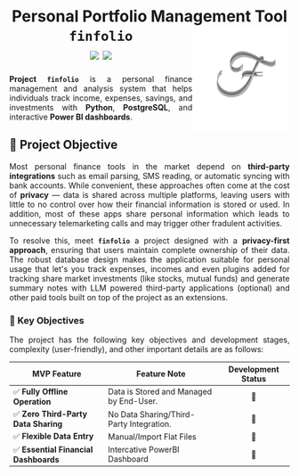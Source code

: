 <h1 align = "center">
  Personal Portfolio Management Tool <img src = "./static/images/favicon.png" height = "190" width = "175" align = "right" /><br>
  <code>finfolio</code><br>
  <a href = "https://dbdocs.io/dpramanik.official/finfolio"><img src="https://img.shields.io/badge/DBDocs-Documentation-darkgreen?style=plastic&logo=docker"/></a>
  <a href = "https://dbdiagram.io/d/finfolio-66f1c03ca0828f8aa6cc7e4d"><img src="https://img.shields.io/badge/DBDocs-Schema_Explore-darkgreen?style=plastic&logo=databricks"/></a>
</h1>

<div align = "justify">

**Project `finfolio`** is a personal finance management and analysis system that helps individuals track income, expenses, savings, and
investments with **Python**, **PostgreSQL**, and interactive **Power BI dashboards**.

## 📜 Project Objective

Most personal finance tools in the market depend on **third-party integrations** such as email parsing, SMS reading, or
automatic syncing with bank accounts. While convenient, these approaches often come at the cost of **privacy** — data is shared
across multiple platforms, leaving users with little to no control over how their financial information is stored or used. In
addition, most of these apps share personal information which leads to unnecessary telemarketing calls and may trigger other
fradulent activities.

To resolve this, meet **`finfolio`** a project designed with a **privacy-first approach**, ensuring that users maintain complete
ownership of their data. The robust database design makes the application suitable for personal usage that let's you track
expenses, incomes and even plugins added for tracking share market investments (like stocks, mutual funds) and generate summary
notes with LLM powered third-party applications (optional) and other paid tools built on top of the project as an extensions.

### 🔑 Key Objectives

The project has the following key objectives and development stages, complexity (user-friendly), and other important details
are as follows:

<div align = "center">

| MVP Feature | Feature Note | Development Status |
| --- | --- | :---: |
| ✅ **Fully Offline Operation** | Data is Stored and Managed by End-User. | 🚧 |
| ✅ **Zero Third-Party Data Sharing** | No Data Sharing/Third-Party Integration. | 🚧 |
| ✅ **Flexible Data Entry** | Manual/Import Flat Files | 🚧 |
| ✅ **Essential Financial Dashboards** | Intercative PowerBI Dashboard | 🚧 |

</div>

</div>
